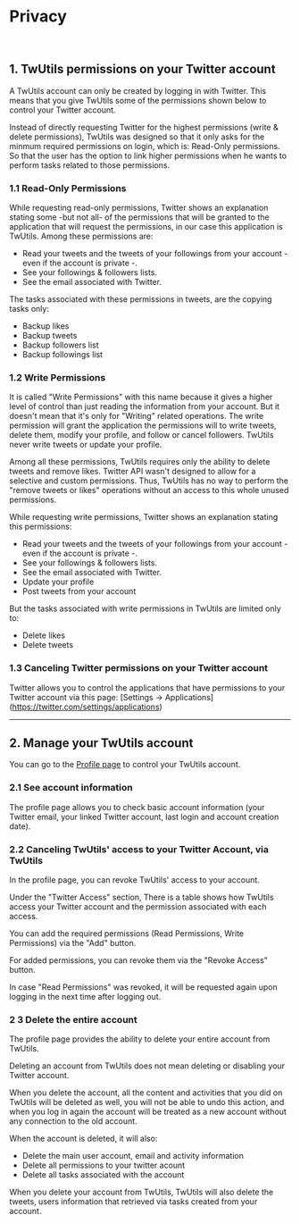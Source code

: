 # Privacy

<br/>

## 1. TwUtils permissions on your Twitter account

A TwUtils account can only be created by logging in with Twitter. This means that you give TwUtils some of the permissions shown below to control your Twitter account.

Instead of directly requesting Twitter for the highest permissions (write & delete permissions), TwUtils was designed so that it only asks for the minmum required permissions on login, which is: Read-Only permissions. So that the user has the option to link higher permissions when he wants to perform tasks related to those permissions.

### 1.1 Read-Only Permissions

While requesting read-only permissions, Twitter shows an explanation stating some -but not all- of the permissions that will be granted to the application that will request the permissions, in our case this application is TwUtils. Among these permissions are:

- Read your tweets and the tweets of your followings from your account -even if the account is private -.
- See your followings & followers lists.
- See the email associated with Twitter.

The tasks associated with these permissions in tweets, are the copying tasks only:

- Backup likes
- Backup tweets
- Backup followers list
- Backup followings list

### 1.2 Write Permissions

It is called "Write Permissions" with this name because it gives a higher level of control than just reading the information from your account. But it doesn't mean that it's only for "Writing" related operations. The write permission will grant the application the permissions will to write tweets, delete them, modify your profile, and follow or cancel followers. TwUtils never write tweets or update your profile.

Among all these permissions, TwUtils requires only the ability to delete tweets and remove likes. Twitter API wasn't designed to allow for a selective and custom permissions. Thus, TwUtils has no way to perform the "remove tweets or likes" operations without an access to this whole unused permissions.

While requesting write permissions, Twitter shows an explanation stating this permissions:

- Read your tweets and the tweets of your followings from your account -even if the account is private -.
- See your followings & followers lists.
- See the email associated with Twitter.
- Update your profile
- Post tweets from your account

But the tasks associated with write permissions in TwUtils are limited only to:

- Delete likes
- Delete tweets

### 1.3 Canceling Twitter permissions on your Twitter account

Twitter allows you to control the applications that have permissions to your Twitter account via this page:
[Settings -> Applications] (https://twitter.com/settings/applications)

-----

## 2. Manage your TwUtils account

You can go to the [Profile page](/profile) to control your TwUtils account.

### 2.1 See account information

The profile page allows you to check basic account information (your Twitter email, your linked Twitter account, last login and account creation date).

### 2.2 Canceling TwUtils' access to your Twitter Account, via TwUtils

In the profile page, you can revoke TwUtils' access to your account.

Under the "Twitter Access" section, There is a table shows how TwUtils access your Twitter account and the permission associated with each access.

You can add the required permissions (Read Permissions, Write Permissions) via the "Add" button.

For added permissions, you can revoke them via the "Revoke Access" button.

In case "Read Permissions" was revoked, it will be requested again upon logging in the next time after logging out.

### 2 3 Delete the entire account

The profile page provides the ability to delete your entire account from TwUtils.

Deleting an account from TwUtils does not mean deleting or disabling your Twitter account.

When you delete the account, all the content and activities that you did on TwUtils will be deleted as well, you will not be able to undo this action, and when you log in again the account will be treated as a new account without any connection to the old account.

When the account is deleted, it will also:

- Delete the main user account, email and activity information
- Delete all permissions to your twitter acount
- Delete all tasks associated with the account

When you delete your account from TwUtils, TwUtils will also delete the tweets, users information that retrieved via tasks created from your account.